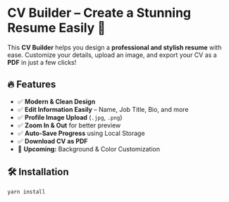 # **CV Builder – Create a Stunning Resume Easily** 🚀  

This **CV Builder** helps you design a **professional and stylish resume** with ease. Customize your details, upload an image, and export your CV as a **PDF** in just a few clicks!  
  

## 🔥 **Features**  
- ✅ **Modern & Clean Design**  
- ✅ **Edit Information Easily** – Name, Job Title, Bio, and more  
- ✅ **Profile Image Upload** (`.jpg`, `.png`)  
- ✅ **Zoom In & Out** for better preview  
- ✅ **Auto-Save Progress** using Local Storage  
- ✅ **Download CV as PDF**  
- 🚀 **Upcoming:** Background & Color Customization  

## 🛠 **Installation**  

```bash
yarn install
